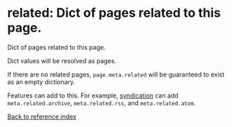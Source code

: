 # related: Dict of pages related to this page.

Dict of pages related to this page.

Dict values will be resolved as pages.

If there are no related pages, `page.meta.related` will be guaranteed to exist
as an empty dictionary.

Features can add to this. For example, [syndication](syndication.md) can add
`meta.related.archive`, `meta.related.rss`, and `meta.related.atom`.

[Back to reference index](../README.md)

